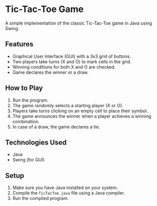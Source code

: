 # Tic-Tac-Toe Game

A simple implementation of the classic Tic-Tac-Toe game in Java using Swing.

## Features

- Graphical User Interface (GUI) with a 3x3 grid of buttons.
- Two players take turns (X and O) to mark cells in the grid.
- Winning conditions for both X and O are checked.
- Game declares the winner or a draw.

## How to Play

1. Run the program.
2. The game randomly selects a starting player (X or O).
3. Players take turns clicking on an empty cell to place their symbol.
4. The game announces the winner when a player achieves a winning combination.
5. In case of a draw, the game declares a tie.

## Technologies Used

- Java
- Swing (for GUI)

## Setup

1. Make sure you have Java installed on your system.
2. Compile the `TicTacToe.java` file using a Java compiler.
3. Run the compiled program.

